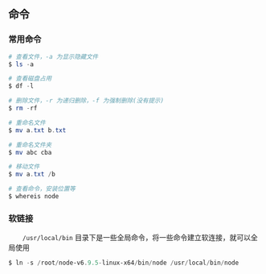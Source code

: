 ## 命令


### 常用命令

```powershell
# 查看文件，-a 为显示隐藏文件
$ ls -a

# 查看磁盘占用
$ df -l

# 删除文件，-r 为递归删除，-f 为强制删除(没有提示)
$ rm -rf

# 重命名文件
$ mv a.txt b.txt

# 重命名文件夹
$ mv abc cba

# 移动文件
$ mv a.txt /b

# 查看命令，安装位置等
$ whereis node
```

### 软链接

&emsp;&emsp;`/usr/local/bin` 目录下是一些全局命令，将一些命令建立软连接，就可以全局使用
```powershell
$ ln -s /root/node-v6.9.5-linux-x64/bin/node /usr/local/bin/node
```
